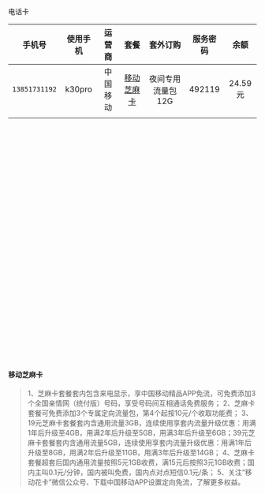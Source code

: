 电话卡

|手机号|使用手机|运营商|套餐|套外订购|服务密码|余额|
|:--:|:--:|:--:|:--:|:--:|:--:|:--:|
|`13851731192`|k30pro|中国移动|[移动芝麻卡](####移动芝麻卡)|夜间专用流量包12G|492119|24.59元|
||||||||

<br/>

<br/>

<br/><br/><br/><br/><br/><br/><br/><br/><br/><br/><br/><br/><br/><br/><br/><br/><br/><br/><br/><br/><br/><br/><br/><br/><br/>


#### 移动芝麻卡

> 1、芝麻卡套餐套内包含来电显示，享中国移动精品APP免流，可免费添加3个全国亲情网（统付版）号码，享受号码间互相通话免费服务；
2、芝麻卡套餐可免费添加3个专属定向流量包，第4个起按10元/个收取功能费；
3、19元芝麻卡套餐套内含通用流量3GB，连续使用享套内流量升级优惠：用满1年后升级至4GB，用满2年后升级至5GB，用满3年后升级至6GB；39元芝麻卡套餐套内含通用流量5GB，连续使用享套内流量升级优惠：用满1年后升级至8GB，用满2年后升级至11GB，用满3年后升级至14GB；
4、芝麻卡套餐超套后国内通用流量按照5元1GB收费，满15元后按照3元1GB收费；国内主叫0.1元/分钟，国内被叫免费，国内点对点短信0.1元/条；
5、关注“移动花卡”微信公众号、下载中国移动APP设置定向免流，了解更多权益。